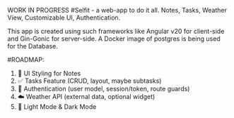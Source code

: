 WORK IN PROGRESS
#Selfit - a web-app to do it all. Notes, Tasks, Weather View, Customizable UI, Authentication.

This app is created using such frameworks like Angular v20 for client-side and Gin-Gonic for server-side. A Docker image of postgres is being used for the Database.

#ROADMAP:
1. 🎨 UI Styling for Notes
2. ✅ Tasks Feature (CRUD, layout, maybe subtasks)
3. 🔐 Authentication (user model, session/token, route guards)
4. ☁️ Weather API (external data, optional widget)
5. 🎨 Light Mode & Dark Mode
